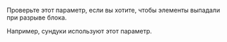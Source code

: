 Проверьте этот параметр, если вы хотите, чтобы элементы выпадали при разрыве блока. 

Например, сундуки используют этот параметр.